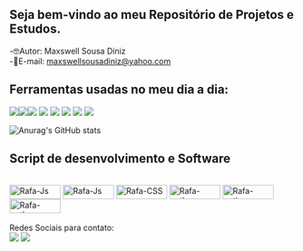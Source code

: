 ## Seja bem-vindo ao meu Repositório de Projetos e Estudos.
-🤓Autor: Maxswell Sousa Diniz  <br>
-📧E-mail: maxswellsousadiniz@yahoo.com


## Ferramentas usadas no meu dia a dia:

 <a href="https://img.shields.io/badge/GitHub-100000?style=for-the-badge&logo=github&logoColor=white" target="_blank"><img src="https://img.shields.io/badge/GitHub-100000?style=for-the-badge&logo=github&logoColor=white" target="_blank"></a><a href="https://img.shields.io/badge/Linux_Mint-87CF3E?style=for-the-badge&logo=linux-mint&logoColor=white" target="_blank"><img src="https://img.shields.io/badge/Linux_Mint-87CF3E?style=for-the-badge&logo=linux-mint&logoColor=white" target="_blank"></a><a href="https://img.shields.io/badge/Windows-0078D6?style=for-the-badge&logo=windows&logoColor=white" target="_blank"><img src="https://img.shields.io/badge/Windows-0078D6?style=for-the-badge&logo=windows&logoColor=white" target="_blank"></a> 
 <a href="https://img.shields.io/badge/WhatsApp-25D366?style=for-the-badge&logo=whatsapp&logoColor=white" target="_blank"><img src="https://img.shields.io/badge/WhatsApp-25D366?style=for-the-badge&logo=whatsapp&logoColor=white" target="_blank"></a> 
  <a href="https://img.shields.io/badge/Discord-7289DA?style=for-the-badge&logo=discord&logoColor=white" target="_blank"><img src="https://img.shields.io/badge/Discord-7289DA?style=for-the-badge&logo=discord&logoColor=white" target="_blank"></a> 
    <a href="https://img.shields.io/badge/GitLab-330F63?style=for-the-badge&logo=gitlab&logoColor=white" target="_blank"><img src="https://img.shields.io/badge/GitLab-330F63?style=for-the-badge&logo=gitlab&logoColor=white" target="_blank"></a> 
     <a href="https://img.shields.io/badge/Android-3DDC84?style=for-the-badge&logo=android&logoColor=white" target="_blank"><img src="https://img.shields.io/badge/Android-3DDC84?style=for-the-badge&logo=android&logoColor=white" target="_blank"></a> 
     <a href="https://img.shields.io/badge/Ubuntu-E95420?style=for-the-badge&logo=ubuntu&logoColor=white" target="_blank"><img src="https://img.shields.io/badge/Ubuntu-E95420?style=for-the-badge&logo=ubuntu&logoColor=white" target="_blank"></a> <br>
 
 
 
 

 
 
 


![Anurag's GitHub stats](https://github-readme-stats.vercel.app/api?username=Maxswell-MSD&show_icons=true&theme=radical)



                                                                                               
</div>

                                                                                                
                                                                                                
## Script de desenvolvimento e Software                                                                                              
<div style="display: inline_block"><br>
  <img align="center" alt="Rafa-Js" height="25" width="90" src="https://img.shields.io/badge/javascript-%23323330.svg?style=for-the-badge&logo=javascript&logoColor=%23F7DF1E">
  <img align="center" alt="Rafa-Js" height="25" width="90" src="https://img.shields.io/badge/html5-%23E34F26.svg?style=for-the-badge&logo=html5&logoColor=white">
<img align="center" alt="Rafa-CSS" height="25" width="90" src="https://img.shields.io/badge/css3-%231572B6.svg?style=for-the-badge&logo=css3&logoColor=white">
 <img align="center" alt="Rafa-python" height="25" width="90" src="https://img.shields.io/badge/python-%2314354C.svg?style=for-the-badge&logo=python&logoColor=white">
  <img align="center" alt="Rafa-python" height="25" width="90" src="https://img.shields.io/badge/java-%23ED8B00.svg?style=for-the-badge&logo=java&logoColor=white">
   <img align="center" alt="Rafa-python" height="25" width="90" src="http://4.bp.blogspot.com/-8cpodyX3jyw/T4ma-M-2wGI/AAAAAAAAACU/XOhHzQekC2g/s1600/mysql-oracle.jpg">
 
 


 
 
  
 

</div>
 

  
<br>
Redes Sociais para contato:
<div> 
 <a href="https://www.linkedin.com/in/maxswell-diniz/" target="_blank"><img src="https://img.shields.io/badge/-LinkedIn-%230077B5?style=for-the-badge&logo=linkedin&logoColor=white" target="_blank"></a> 
  <a href="https://api.whatsapp.com/send?phone=5511946742182&text=Ol%C3%A1%2C%20deixe%20sua%20mensagem%20para%20contato%20profissional." target ="_blank"><img src="https://img.shields.io/badge/WhatsApp-25D366?style=for-the-badge&logo=whatsapp&logoColor=white" target="_blank"></a> 
   


 
</div>
